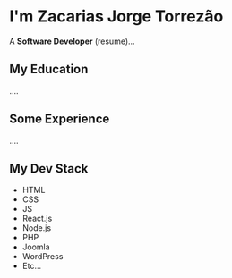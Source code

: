 # I'm Zacarias Jorge Torrezão
A **Software Developer** (resume)...
## My Education
....
## Some Experience
....
## My Dev Stack
* HTML
* CSS
* JS
* React.js
* Node.js
* PHP
* Joomla
* WordPress
* Etc...
